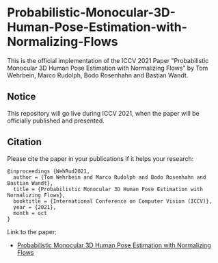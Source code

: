 # Probabilistic-Monocular-3D-Human-Pose-Estimation-with-Normalizing-Flows
This is the official implementation of the ICCV 2021 Paper "Probabilistic Monocular 3D Human Pose Estimation with Normalizing Flows" by Tom Wehrbein, Marco Rudolph, Bodo Rosenhahn and Bastian Wandt.

## Notice
This repository will go live during ICCV 2021, when the paper will be officially published and presented.

## Citation
Please cite the paper in your publications if it helps your research:
    
    @inproceedings {WehRud2021,
      author = {Tom Wehrbein and Marco Rudolph and Bodo Rosenhahn and Bastian Wandt},
      title = {Probabilistic Monocular 3D Human Pose Estimation with Normalizing Flows},
      booktitle = {International Conference on Computer Vision (ICCV)},
      year = {2021},
      month = oct
    }

Link to the paper:

- [Probabilistic Monocular 3D Human Pose Estimation with Normalizing Flows](https://arxiv.org/abs/2107.13788)
